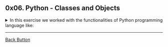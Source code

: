 ## 0x06. Python - Classes and Objects

<details>
<summary>In this exercise we worked with the functionalities of Python programming language like: </summary>
<br>

- Classes.
- Objects.
- Methods.
- Attributes.

</details>

---

[Back Button](https://github.com/FatChicken277/holbertonschool-higher_level_programming)
